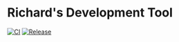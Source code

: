 # Richard's Development Tool

[![CI](https://github.com/rcook/devtool/actions/workflows/ci.yaml/badge.svg)][ci-workflow]
[![Release](https://github.com/rcook/devtool/actions/workflows/release.yaml/badge.svg)][release-workflow]

[ci-workflow]: https://github.com/rcook/joat-git-url-rs/actions/workflows/ci.yaml
[release-workflow]: https://github.com/rcook/joat-git-url-rs/actions/workflows/release.yaml
